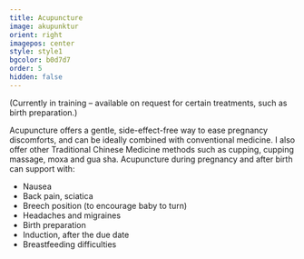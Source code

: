 ```yaml
---
title: Acupuncture
image: akupunktur
orient: right
imagepos: center
style: style1
bgcolor: b0d7d7
order: 5
hidden: false
---
```

(Currently in training – available on request for certain treatments, such as birth preparation.)

Acupuncture offers a gentle, side-effect-free way to ease pregnancy discomforts, and can be
ideally combined with conventional medicine. I also offer other Traditional Chinese Medicine
methods such as cupping, cupping massage, moxa and gua sha.
Acupuncture during pregnancy and after birth can support with:

* Nausea
* Back pain, sciatica
* Breech position (to encourage baby to turn)
* Headaches and migraines
* Birth preparation
* Induction, after the due date
* Breastfeeding difficulties
